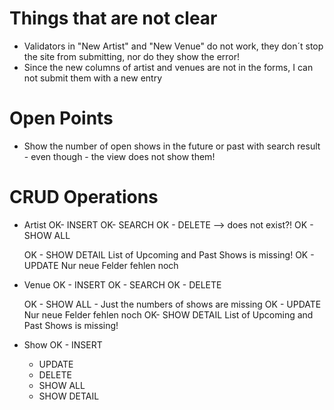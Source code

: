 # Things that are not clear
- Validators in "New Artist" and "New Venue" do not work, they don´t stop the site from submitting, nor do they show the error!
- Since the new columns of artist and venues are not in the forms, I can not submit them with a new entry

# Open Points
- Show the number of open shows in the future or past with search result - even though - the view does not show them!
  
# CRUD Operations
- Artist
  OK- INSERT
  OK- SEARCH
  OK - DELETE --> does not exist?!
  OK - SHOW ALL
  
  OK - SHOW DETAIL List of Upcoming and Past Shows is missing!
  OK - UPDATE Nur neue Felder fehlen noch


- Venue
  OK - INSERT
  OK - SEARCH
  OK - DELETE
  
  OK - SHOW ALL - Just the numbers of shows are missing
  OK - UPDATE  Nur neue Felder fehlen noch
  OK- SHOW DETAIL List of Upcoming and Past Shows is missing!


- Show
  OK - INSERT
  - UPDATE
  - DELETE
  - SHOW ALL
  - SHOW DETAIL